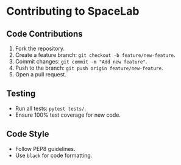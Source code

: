 # Contributing to SpaceLab

## Code Contributions
1. Fork the repository.
2. Create a feature branch: `git checkout -b feature/new-feature`.
3. Commit changes: `git commit -m "Add new feature"`.
4. Push to the branch: `git push origin feature/new-feature`.
5. Open a pull request.

## Testing
- Run all tests: `pytest tests/`.
- Ensure 100% test coverage for new code.

## Code Style
- Follow PEP8 guidelines.
- Use `black` for code formatting.